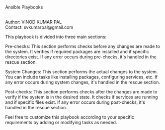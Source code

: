 <p> Ansible Playbooks </p>
<br> Author: VINOD KUMAR PAL
<br> Contact: svkumarpal@gmail.com



This playbook is divided into three main sections:

Pre-checks: This section performs checks before any changes are made to the system. It verifies if required packages are installed and if specific directories exist. If any error occurs during pre-checks, it's handled in the rescue section.

System Changes: This section performs the actual changes to the system. You can include tasks like installing packages, configuring services, etc. If any error occurs during system changes, it's handled in the rescue section.

Post-checks: This section performs checks after the changes are made to verify if the system is in the desired state. It checks if services are running and if specific files exist. If any error occurs during post-checks, it's handled in the rescue section.

Feel free to customize this playbook according to your specific requirements by adding or modifying tasks as needed.
